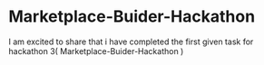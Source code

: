 # Marketplace-Buider-Hackathon
I am excited to share that i have completed the first given task for hackathon 3( Marketplace-Buider-Hackathon )
